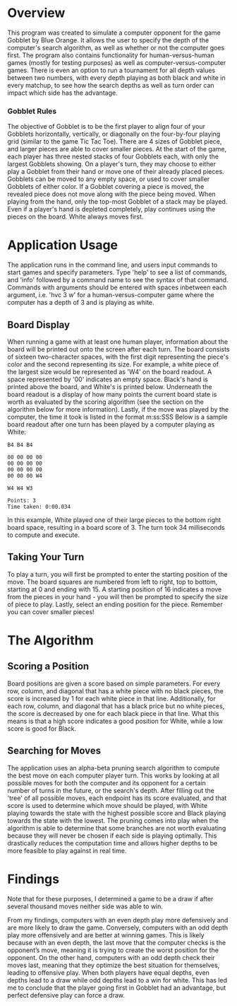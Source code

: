 # Overview

This program was created to simulate a computer opponent for the game Gobblet by Blue Orange. It allows the user to specify the depth of the computer's search algorithm, as well as whether or not the computer goes first. The program also contains functionality for human-versus-human games (mostly for testing purposes) as well as computer-versus-computer games. There is even an option to run a tournament for all depth values between two numbers, with every depth playing as both black and white in every matchup, to see how the search depths as well as turn order can impact which side has the advantage.

### Gobblet Rules

The objective of Gobblet is to be the first player to align four of your Gobblets horizontally, vertically, or diagonally on the four-by-four playing grid (similar to the game Tic Tac Toe). There are 4 sizes of Gobblet piece, and larger pieces are able to cover smaller pieces. At the start of the game, each player has three nested stacks of four Gobblets each, with only the largest Gobblets showing. On a player's turn, they may choose to either play a Gobblet from their hand or move one of their already placed pieces. Gobblets can be moved to any empty space, or used to cover smaller Gobblets of either color. If a Gobblet covering a piece is moved, the revealed piece does not move along with the piece being moved. When playing from the hand, only the top-most Gobblet of a stack may be played. Even if a player's hand is depleted completely, play continues using the pieces on the board. White always moves first.

# Application Usage

The application runs in the command line, and users input commands to start games and specify parameters. Type 'help' to see a list of commands, and 'info' followed by a command name to see the syntax of that command. Commands with arguments should be entered with spaces inbetween each argument, i.e. 'hvc 3 w' for a human-versus-computer game where the computer has a depth of 3 and is playing as white.

## Board Display

When running a game with at least one human player, information about the board will be printed out onto the screen after each turn. The board consists of sixteen two-character spaces, with the first digit representing the piece's color and the second representing its size. For example, a white piece of the largest size would be represented as 'W4' on the board readout. A space represented by '00' indicates an empty space. Black's hand is printed above the board, and White's is printed below. Underneath the board readout is a display of how many points the current board state is worth as evaluated by the scoring algorithm (see the section on the algorithm below for more information). Lastly, if the move was played by the computer, the time it took is listed in the format m:ss:SSS Below is a sample board readout after one turn has been played by a computer playing as White:

```
B4 B4 B4

00 00 00 00
00 00 00 00
00 00 00 00
00 00 00 W4

W4 W4 W3

Points: 3
Time taken: 0:00.034
```
In this example, White played one of their large pieces to the bottom right board space, resulting in a board score of 3. The turn took 34 milliseconds to compute and execute.

## Taking Your Turn

To play a turn, you will first be prompted to enter the starting position of the move. The board squares are numbered from left to right, top to bottom, starting at 0 and ending with 15. A starting position of 16 indicates a move from the pieces in your hand - you will then be prompted to specify the size of piece to play. Lastly, select an ending position for the piece. Remember you can cover smaller pieces!

# The Algorithm
## Scoring a Position
Board positions are given a score based on simple parameters. For every row, column, and diagonal that has a white piece with no black pieces, the score is increased by 1 for each white piece in that line. Additionally, for each row, column, and diagonal that has a black price but no white pieces, the score is decreased by one for each black piece in that line. What this means is that a high score indicates a good position for White, while a low score is good for Black.

## Searching for Moves
The application uses an alpha-beta pruning search algorithm to compute the best move on each computer player turn. This works by looking at all possible moves for both the computer and its opponent for a certain number of turns in the future, or the search's depth. After filling out the 'tree' of all possible moves, each endpoint has its score evaluated, and that score is used to determine which move should be played, with White playing towards the state with the highest possible score and Black playing towards the state with the lowest. The pruning comes into play when the algorithm is able to determine that some branches are not worth evaluating because they will never be chosen if each side is playing optimally. This drastically reduces the computation time and allows higher depths to be more feasible to play against in real time. 

# Findings

Note that for these purposes, I determined a game to be a draw if after several thousand moves neither side was able to win.

From my findings, computers with an even depth play more defensively and are more likely to draw the game. Conversely, computers with an odd depth play more offensively and are better at winning games. This is likely because with an even depth, the last move that the computer checks is the opponent’s move, meaning it is trying to create the worst position for the opponent. On the other hand, computers with an odd depth check their moves last, meaning that they optimize the best situation for themselves, leading to offensive play. When both players have equal depths, even depths lead to a draw while odd depths lead to a win for white. This has led me to conclude that the player going first in Gobblet had an advantage, but perfect defensive play can force a draw.
